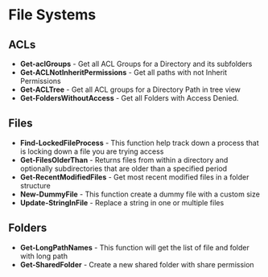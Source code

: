 # File Systems

## ACLs

* **Get-aclGroups** - Get all ACL Groups for a Directory and its subfolders
* **Get-ACLNotInheritPermissions** - Get all paths with not Inherit Permissions
* **Get-ACLTree** - Get all ACL groups for a Directory Path in tree view
* **Get-FoldersWithoutAccess** - Get all Folders with Access Denied.

## Files

* **Find-LockedFileProcess** - This function help track down a process that is locking down a file you are trying access
* **Get-FilesOlderThan** - Returns files from within a directory and optionally subdirectories that are older than a specified period
* **Get-RecentModifiedFiles** - Get most recent modified files in a folder structure
* **New-DummyFile** - This function create a dummy file with a custom size
* **Update-StringInFile** - Replace a string in one or multiple files

## Folders

* **Get-LongPathNames** - This function will get the list of file and folder with long path
* **Get-SharedFolder** - Create a new shared folder with share permission
